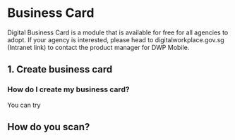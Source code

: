# Business Card

Digital Business Card is a module that is available for free for all agencies to adopt. If your agency is interested, please head to digitalworkplace.gov.sg (Intranet link) to contact the product manager for DWP Mobile.

## 1. Create business card
### How do I create my business card?
You can try

## How do you scan?
